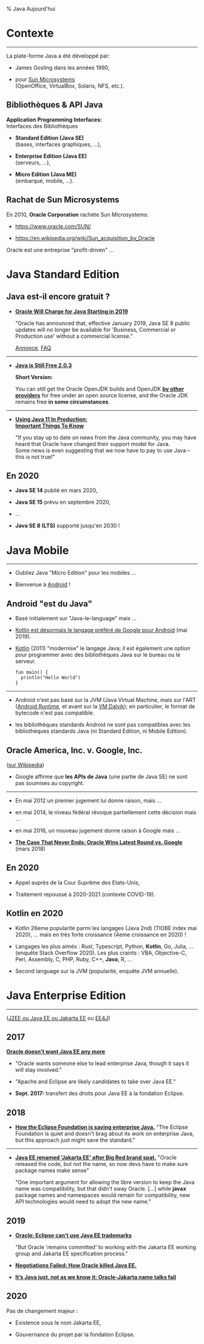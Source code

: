 % Java Aujourd'hui

Contexte
================================================================================

--------------------------------------------------------------------------------

La plate-forme Java a été développé par:
  
  - James Gosling dans les années 1990,
    
  - pour [Sun Microsystems](https://en.wikipedia.org/wiki/Sun_Microsystems)  
    (OpenOffice, VirtualBox, Solaris, NFS, etc.).

Bibliothèques & API Java
--------------------------------------------------------------------------------

**Application Programming Interfaces:**   
Interfaces des Bibliothèques

  - **Standard Edition (Java SE)**   
    (bases, interfaces graphiques, ...),

  - **Enterprise Edition (Java EE)**  
    (serveurs, ...),

  - **Micro Edition (Java ME)**   
    (embarqué, mobile, ...).
    
Rachat de Sun Microsystems
--------------------------------------------------------------------------------

En 2010, **Oracle Corporation** rachète Sun Microsystems:

  - <https://www.oracle.com/SUN/>

  - <https://en.wikipedia.org/wiki/Sun_acquisition_by_Oracle>

Oracle est une entreprise "profit-driven" ...


Java Standard Edition
================================================================================


Java est-il encore gratuit ?
--------------------------------------------------------------------------------

  - **[Oracle Will Charge for Java Starting in 2019](https://www.aspera.com/en/blog/oracle-will-charge-for-java-starting-in-2019/)**

    "Oracle has announced that, effective January 2019, Java SE 8 public updates will no longer be available for 'Business, Commercial or Production use' without a commercial license."

    [Annonce](https://java.com/en/download/release_notice.jsp>), [FAQ](https://www.oracle.com/technetwork/java/javase/overview/oracle-jdk-faqs.html)


--------------------------------------------------------------------------------

  - **[Java is Still Free 2.0.3](https://medium.com/@javachampions/java-is-still-free-2-0-0-6b9aa8d6d244)**


    **Short Version:**

    You can still get the Oracle OpenJDK builds and OpenJDK 
    [**by other providers**](https://www.tomaszezula.com/2018/11/19/openjdk-providers-comparison/)
    for free under an open source license, 
    and the Oracle JDK remains free **in some circumstances**. 

--------------------------------------------------------------------------------

  - [**Using Java 11 In Production:  
    Important Things To Know**](https://blog.jetbrains.com/idea/2018/09/using-java-11-in-production-important-things-to-know/)

    "If you stay up to date on news from the Java community, you may have heard that Oracle have changed their support model for Java.  
    Some news is even suggesting that we now have to pay to use Java – this is not true!"

En 2020
--------------------------------------------------------------------------------

  - **Java SE 14** publié en mars 2020,
  
  - **Java SE 15** prévu en septembre 2020,

  - ...

  - **Java SE 8 (LTS)** supporté jusqu'en 2030 !

Java Mobile
================================================================================

--------------------------------------------------------------------------------

  - Oubliez Java "Micro Edition" pour les mobiles ...

  - Bienvenue à [Android](https://en.wikipedia.org/wiki/Android_(operating_system)) !

Android "est du Java"
--------------------------------------------------------------------------------

  - Basé initialement sur "Java-le-language" mais ...

  - [Kotlin est désormais le langage préféré de Google pour Android](https://techcrunch.com/2019/05/07/kotlin-is-now-googles-preferred-language-for-android-app-development/)
    (mai 2019).

  - [Kotlin](https://kotlinlang.org/) (2011) "modernise" le langage Java;
    il est également une option pour programmer avec des bibliothèques
    Java sur le bureau ou le serveur.

        fun main() {
          println("Hello World")
        }

--------------------------------------------------------------------------------

  - Android n'est pas basé sur la JVM (Java Virtual Machine, mais sur l'ART ([Android Runtime](https://en.wikipedia.org/wiki/Android_Runtime), et avant sur la [VM Dalvik](https://en.wikipedia.org/wiki/Dalvik_(software))); en particulier, le format de bytecode n'est pas compatible.


  - les bibliothèques standards Android ne sont pas compatibles avec 
    les bibliothèques standards Java (ni Standard Edition, ni Mobile Edition).

Oracle America, Inc. v. Google, Inc.
--------------------------------------------------------------------------------

([sur Wikipedia](https://en.wikipedia.org/wiki/Oracle_America,_Inc._v._Google,_Inc.))

  - Google affirme que **les APIs de Java** (une partie de Java SE) 
    ne sont pas soumises au copyright.

--------------------------------------------------------------------------------

  - En mai 2012 un premier jugement lui donne raison, mais ...

  - en mai 2014, le niveau fédéral révoque partiellement cette décision mais ...

  - en mai 2016, un nouveau jugement donne raison à Google mais ...

  - [**The Case That Never Ends: Oracle Wins Latest Round vs. Google**](https://www.wired.com/story/the-case-that-never-ends-oracle-wins-latest-round-vs-google/) (mars 2018)

En 2020
--------------------------------------------------------------------------------

  - Appel auprès de la Cour Suprême des Etats-Unis,

  - Traitement repoussé à 2020-2021 (contexte COVID-19).


Kotlin en 2020
--------------------------------------------------------------------------------

  - Kotlin 26eme popularité parmi les langages (Java 2nd) (TIOBE index mai 2020),
    ... mais en très forte croissance (4eme croissance en 2020) !

  - Langages les plus aimés : Rust, Typescript, Python, **Kotlin**, Go, Julia, ... 
    (enquête Stack Overflow 2020). Les plus craints : VBA, Objective-C, Perl,
    Assembly, C, PHP, Ruby, C++, **Java**, R, ...

  - Second language sur la JVM (popularité, enquête JVM annuelle).



Java Enterprise Edition
================================================================================

--------------------------------------------------------------------------------

([J2EE ou Java EE ou Jakarta EE](https://www.baeldung.com/java-enterprise-evolution) ou [EE4J](https://projects.eclipse.org/projects/ee4j))

2017
--------------------------------------------------------------------------------

[**Oracle doesn't want Java EE any more**](https://www.infoworld.com/article/3217347/oracle-doesnt-want-java-ee-any-more.html)

  - "Oracle wants someone else to lead enterprise Java, 
    though it says it will stay involved." 

  - "Apache and Eclipse are likely candidates to take over Java EE."

  - **Sept. 2017:** transfert des droits pour Java EE à la fondation Eclipse.

2018
--------------------------------------------------------------------------------

  - [**How the Eclipse Foundation is saving enterprise Java.**](https://www.techrepublic.com/article/how-the-eclipse-foundation-is-saving-enterprise-java/)
    "The Eclipse Foundation is quiet and doesn't brag about its work 
    on enterprise Java, but this approach just might save the standard."

------

  - [**Java EE renamed 'Jakarta EE' after Big Red brand spat.**](https://www.theregister.co.uk/2018/03/04/java_ee_is_now_jakarta_ee/)
    "Oracle released the code, but not the name, so now devs have to make sure package names make sense"

    "One important argument for allowing the libre version to keep the Java name was compatibility, 
    but that didn't sway Oracle. [...] while **javax** package names and namespaces would remain for compatibility, new API technologies would need to adopt the new name."


2019
--------------------------------------------------------------------------------

  - [**Oracle: Eclipse can’t use Java EE trademarks**](https://www.infoworld.com/article/3393233/oracle-eclipse-cant-use-java-ee-trademarks.html)

    "But Oracle 'remains committed' to working with the Jakarta EE working group 
     and Jakarta EE specification process."

  - [**Negotiations Failed: How Oracle killed Java EE.**](https://headcrashing.wordpress.com/2019/05/03/negotiations-failed-how-oracle-killed-java-ee/)

  - [**It’s Java just, not as we know it: Oracle-Jakarta name talks fail**](https://devclass.com/2019/05/07/java-eclipse-oracle-jakarta-name-talks-fail/)

2020
--------------------------------------------------------------------------------

Pas de changement majeur :

  - Existence sous le nom Jakarta EE,

  - Gouvernance du projet par la fondation Eclipse.


<style>

.reveal section img {
  border:0;
  height:50vh;
  width:auto;

}

.reveal section img.medium {
  border:0;
  max-width:50vh;
}

.reveal section img.icon {
  display:inline;
  border:0;
  width:1em;
  margin:0em;
  box-shadow:none;
  vertical-align:-10%;
}

.reveal code {
  font-family: Inconsolata, monospace;
}

.reveal pre code {
  font-size: 1.5em;
  line-height: 1.5em;
  /* max-height: 80wh; won't work, overriden */
}

input {
  font-family: "Source Sans Pro", Helvetica, sans-serif;
  font-size: 42px;
  line-height: 54.6px;
}

</style>

<link href="https://fonts.googleapis.com/css?family=Inconsolata:400,700" rel="stylesheet"> 

<link href="https://cdnjs.cloudflare.com/ajax/libs/font-awesome/4.7.0/css/font-awesome.css" rel="stylesheet">
